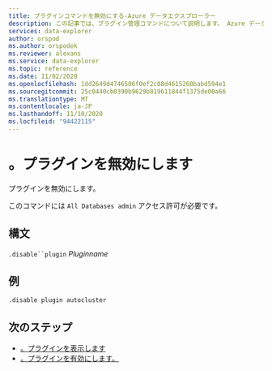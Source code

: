 ```yaml
---
title: プラグインコマンドを無効にする-Azure データエクスプローラー
description: この記事では、プラグイン管理コマンドについて説明します。 Azure データエクスプローラーでプラグインを無効にします。
services: data-explorer
author: orspod
ms.author: orspodek
ms.reviewer: alexans
ms.service: data-explorer
ms.topic: reference
ms.date: 11/02/2020
ms.openlocfilehash: 1dd2649d4746506f0ef2c08d4615260babd594e1
ms.sourcegitcommit: 25c0440cb0390b9629b819611844f1375de00a66
ms.translationtype: MT
ms.contentlocale: ja-JP
ms.lasthandoff: 11/10/2020
ms.locfileid: "94422115"
---
```

# <a name="disable-plugin"></a>。プラグインを無効にします

プラグインを無効にします。

このコマンドには `All Databases admin` アクセス許可が必要です。

## <a name="syntax"></a>構文

`.disable``plugin` *Pluginname*

## <a name="example"></a>例
 
<!-- csl -->
```kusto
.disable plugin autocluster
``` 

## <a name="next-steps"></a>次のステップ

* [。プラグインを表示します](show-plugins.md)
* [。プラグインを有効にします。](enable-plugin.md)

